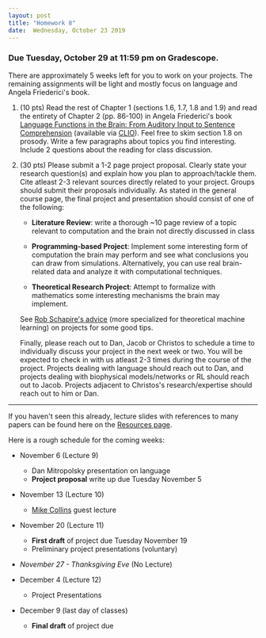 ```yaml
---
layout: post
title: "Homework 8"
date:  Wednesday, October 23 2019
---
```


### Due Tuesday, October 29 at 11:59 pm on Gradescope. 

There are approximately 5 weeks left for you to work on your projects. The remaining assignments will be light and mostly focus on language and Angela Friederici's book.

1. (10 pts) Read the rest of Chapter 1 (sections 1.6, 1.7, 1.8 and 1.9) and read the entirety of Chapter 2 (pp. 86-100) in Angela Friederici's book [Language Functions in the Brain: From Auditory Input to Sentence Comprehension](https://mitpress.universitypressscholarship.com/view/10.7551/mitpress/9780262036924.001.0001/upso-9780262036924-chapter-002) (available via [CLIO](https://clio.columbia.edu/quicksearch?q=Language+in+Our+Brain%3A+The+Origins+of+a+Uniquely+Human+Capacity&commit=Search)).  Feel free to skim section 1.8 on prosody. Write a few paragraphs about topics you find interesting. Include 2 questions about the reading for class discussion.

2. (30 pts) Please submit a 1-2 page project proposal. Clearly state your research question(s) and explain how you plan to approach/tackle them. Cite atleast 2-3 relevant sources directly related to your project. Groups should submit their proposals individually. As stated in the general course page, the final project and presentation should consist of one of the following:

   * **Literature Review**: write a thorough ~10 page review of a topic relevant to computation and the brain not directly discussed in class

   * **Programming-based Project**: Implement some interesting form of computation the brain may perform and see what conclusions you can draw from simulations. Alternatively, you can use real brain-related data and analyze it with computational techniques. 

   * **Theoretical Research Project**: Attempt to formalize with mathematics some interesting mechanisms the brain may implement. 

   See [Rob Schapire's advice](http://www.cs.princeton.edu/courses/archive/spring14/cos511/project.html) (more specialized for theoretical machine learning) on projects for some good tips. 
   
   Finally, please reach out to Dan, Jacob or Christos to schedule a time to individually discuss your project in the next week or two. You will be expected to check in with us atleast 2-3 times during the course of the project. Projects dealing with language should reach out to Dan, and projects dealing with biophysical models/networks or RL should reach out to Jacob. Projects adjacent to Christos's research/expertise should reach out to him or Dan.

------------------------

If you haven't seen this already, lecture slides with references to many papers can be found here on the [Resources page](/resources.md). 
 
 Here is a rough schedule for the coming weeks:

* November 6 (Lecture 9)
    * Dan Mitropolsky presentation on language
    * **Project proposal** write up due Tuesday November 5

* November 13 (Lecture 10)
    * [Mike Collins](http://www.cs.columbia.edu/~mcollins/) guest lecture

* November 20 (Lecture 11)
    * **First draft** of project due Tuesday November 19
    * Preliminary project presentations (voluntary)
    
* _November 27 - Thanksgiving Eve_ (No Lecture)

* December 4 (Lecture 12)
    * Project Presentations
    
* December 9 (last day of classes)
    * **Final draft** of project due
